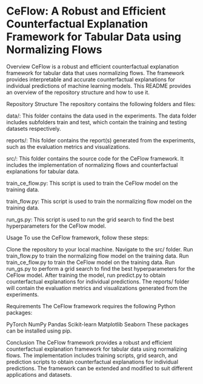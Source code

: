 CeFlow: A Robust and Efficient Counterfactual Explanation Framework for Tabular Data using Normalizing Flows
==============================

Overview
CeFlow is a robust and efficient counterfactual explanation framework for tabular data that uses normalizing flows. The framework provides interpretable and accurate counterfactual explanations for individual predictions of machine learning models. This README provides an overview of the repository structure and how to use it.

Repository Structure
The repository contains the following folders and files:

data/: This folder contains the data used in the experiments. The data folder includes subfolders train and test, which contain the training and testing datasets respectively.

reports/: This folder contains the report(s) generated from the experiments, such as the evaluation metrics and visualizations.

src/: This folder contains the source code for the CeFlow framework. It includes the implementation of normalizing flows and counterfactual explanations for tabular data.

train_ce_flow.py: This script is used to train the CeFlow model on the training data.

train_flow.py: This script is used to train the normalizing flow model on the training data.

run_gs.py: This script is used to run the grid search to find the best hyperparameters for the CeFlow model.

Usage
To use the CeFlow framework, follow these steps:

Clone the repository to your local machine.
Navigate to the src/ folder.
Run train_flow.py to train the normalizing flow model on the training data.
Run train_ce_flow.py to train the CeFlow model on the training data.
Run run_gs.py to perform a grid search to find the best hyperparameters for the CeFlow model.
After training the model, run predict.py to obtain counterfactual explanations for individual predictions.
The reports/ folder will contain the evaluation metrics and visualizations generated from the experiments.

Requirements
The CeFlow framework requires the following Python packages:

PyTorch
NumPy
Pandas
Scikit-learn
Matplotlib
Seaborn
These packages can be installed using pip.

Conclusion
The CeFlow framework provides a robust and efficient counterfactual explanation framework for tabular data using normalizing flows. The implementation includes training scripts, grid search, and prediction scripts to obtain counterfactual explanations for individual predictions. The framework can be extended and modified to suit different applications and datasets.

